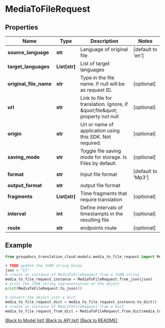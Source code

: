 # MediaToFileRequest


## Properties

Name | Type | Description | Notes
------------ | ------------- | ------------- | -------------
**source_language** | **str** | Language of original file | [default to 'en']
**target_languages** | **List[str]** | List of target languages | 
**original_file_name** | **str** | Type in the file name. If null will be as request ID. | [optional] 
**url** | **str** | Link to file for translation. Ignore, if \&quot;file\&quot; property not null | [optional] 
**origin** | **str** | Url or name of application using this SDK. Not required. | [optional] 
**saving_mode** | **str** | Toggle file saving mode for storage.  Is Files by default. | [optional] 
**format** | **str** | Input file format | [default to 'Mp3']
**output_format** | **str** | output file format | 
**fragments** | **List[str]** | Time fragments that require translation | [optional] 
**interval** | **int** | Define intervals of timestampts in the resulting file | [optional] 
**route** | **str** | endpoints route | [optional] 

## Example

```python
from groupdocs_translation_cloud.models.media_to_file_request import MediaToFileRequest

# TODO update the JSON string below
json = "{}"
# create an instance of MediaToFileRequest from a JSON string
media_to_file_request_instance = MediaToFileRequest.from_json(json)
# print the JSON string representation of the object
print(MediaToFileRequest.to_json())

# convert the object into a dict
media_to_file_request_dict = media_to_file_request_instance.to_dict()
# create an instance of MediaToFileRequest from a dict
media_to_file_request_from_dict = MediaToFileRequest.from_dict(media_to_file_request_dict)
```
[[Back to Model list]](../README.md#documentation-for-models) [[Back to API list]](../README.md#documentation-for-api-endpoints) [[Back to README]](../README.md)



